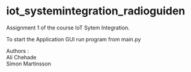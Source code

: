 # iot_systemintegration_radioguiden
Assignment 1 of the course IoT Sytem Integration.

To start the Application GUI run program from main.py 

Authors :  
Ali Chehade  
Simon Martinsson
